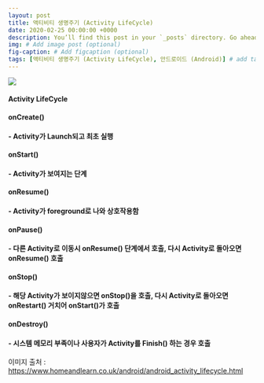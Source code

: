 ```yaml
---
layout: post
title: 액티비티 생명주기 (Activity LifeCycle)
date: 2020-02-25 00:00:00 +0000
description: You’ll find this post in your `_posts` directory. Go ahead and edit it and re-build the site to see your changes. # Add post description (optional)
img: # Add image post (optional)
fig-caption: # Add figcaption (optional)
tags: [액티비티 생명주기 (Activity LifeCycle), 안드로이드 (Android)] # add tag
---
```


<img src="https://user-images.githubusercontent.com/37543606/75252346-d80a3700-581f-11ea-9ddf-b8b37664425d.gif"/>





#### Activity LifeCycle

#### onCreate()

####  - Activity가 Launch되고 최초 실행



#### onStart()

#### - Activity가 보여지는 단계



#### onResume()

#### - Activity가 foreground로 나와 상호작용함



#### onPause()

#### - 다른 Activity로 이동시 onResume() 단계에서 호출, 다시 Activity로 돌아오면 onResume() 호출



#### onStop()

#### - 해당 Activity가 보이지않으면 onStop()을 호출, 다시 Activity로 돌아오면 onRestart() 거치어 onStart()가 호출



#### onDestroy()

#### - 시스템 메모리 부족이나 사용자가 Activity를 Finish() 하는 경우 호출



이미지 출처 : https://www.homeandlearn.co.uk/android/android_activity_lifecycle.html